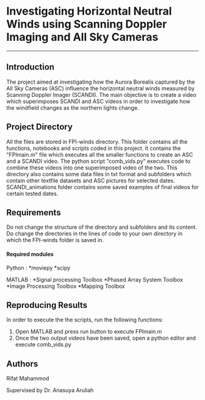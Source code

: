 # Investigating Horizontal Neutral Winds using Scanning Doppler Imaging and All Sky Cameras

---------------------------------------------------------------------------------------------------------

## Introduction 

The project aimed at investigating how the Aurora Borealis captured by the All Sky Cameras (ASC) influence the horizontal neutral winds measured by Scanning Doppler Imager (SCANDI). The main objective is to create a video which superimposes SCANDI and ASC videos in order to investigate how the windfield changes as the northern lights change. 

## Project Directory

All the files are stored in FPI-winds directory. This folder contains all the functions, notebooks and scripts coded in this project. It contains the "FPImain.m" file which executes all the smaller functions to create an ASC and a SCANDI video. The python script "comb_vids.py" executes code to combine these videos into one superimposed video of the two. This directory also contains some data files in txt format and subfolders which contain other textfile datasets and ASC pictures for selected dates. 
SCANDI_animations folder contains some saved examples of final videos for certain tested dates. 

## Requirements 

Do not change the structure of the directory and subfolders and its content. Do change the directories in the lines of code to your own directory in which the FPI-winds folder is saved in.

#### Required modules 

Python :
    *moviepy
    *scipy

MATLAB :
    *Signal processing Toolbox
    *Phased Array System Toolbox
    *Image Processing Toolbox
    *Mapping Toolbox

## Reproducing Results

In order to execute the the scripts, run the following functions:

1. Open MATLAB and press run button to execute FPImain.m
2. Once the two output videos have been saved, open a python editor and execute comb_vids.py

## Authors 

Rifat Mahammod

Supervised by Dr. Anasuya Aruliah



